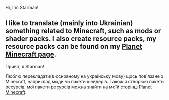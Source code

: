 Hi, I'm Starman!

I like to translate (mainly into Ukrainian) something related to Minecraft, such as mods or shader packs.
I also create resource packs, my resource packs can be found on my [Planet Minecraft page](https://www.planetminecraft.com/member/starmanmine142/).
-------------------------------------------
Привіт, я Starman!

Люблю перекладати(в основному на українську мову) щось пов'язане з Minecraft, наприклад моди чи пакети шейдерів.
Також я створюю пакети ресурсів, мої пакети ресурсів можна знайти на моїй [сторінці Planet Minecraft](https://www.planetminecraft.com/member/starmanmine142/).
